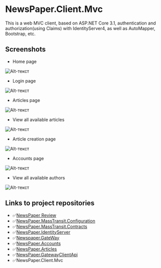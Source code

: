 # NewsPaper.Client.Mvc

This is a web MVC client, based on ASP.NET Core 3.1, authentication and authorization(using Claims) with IdentityServer4,  as well as AutoMapper, Bootstrap, etc.

## Screenshots

 - Home page

![Alt-текст](https://user-images.githubusercontent.com/26356921/99261519-e4ab4100-282d-11eb-957c-947b2f946797.png "Home page")

 - Login page
 
![Alt-текст](https://user-images.githubusercontent.com/26356921/99261523-e543d780-282d-11eb-8286-29230faa470f.png "Login page")

 - Articles page

![Alt-текст](https://user-images.githubusercontent.com/26356921/99261524-e543d780-282d-11eb-85f1-10c353012827.png "Articles page")

 - View all available articles
 
![Alt-текст](https://user-images.githubusercontent.com/26356921/99261527-e5dc6e00-282d-11eb-84fc-85f322a5198b.png "View all available articles")

 - Article creation page
 
![Alt-текст](https://user-images.githubusercontent.com/26356921/99261530-e5dc6e00-282d-11eb-9ba3-bb0b2b777869.png "Article creation page")

 - Accounts page
 
![Alt-текст](https://user-images.githubusercontent.com/26356921/99261531-e6750480-282d-11eb-97d4-4b9e4e2e74d7.png "Accounts page")

 - View all available authors
 
![Alt-текст](https://user-images.githubusercontent.com/26356921/99261518-e412aa80-282d-11eb-921a-112d942d8fd6.png "View all available authors")

## Links to project repositories
- :white_check_mark:[NewsPaper Review](https://github.com/PKravchenko-ki16/NewsPaper)
- :white_check_mark:[NewsPaper.MassTransit.Configuration](https://github.com/PKravchenko-ki16/NewsPaper.MassTransit.Configuration)
- :white_check_mark:[NewsPaper.MassTransit.Contracts](https://github.com/PKravchenko-ki16/NewsPaper.MassTransit.Contracts)
- :white_check_mark:[NewsPaper.IdentityServer](https://github.com/PKravchenko-ki16/NewsPaper.IdentityServer)
- :white_check_mark:[Newspaper.GateWay](https://github.com/PKravchenko-ki16/Newspaper.GateWay)
- :white_check_mark:[NewsPaper.Accounts](https://github.com/PKravchenko-ki16/NewsPaper.Accounts)
- :white_check_mark:[NewsPaper.Articles](https://github.com/PKravchenko-ki16/NewsPaper.Articles)
- :white_check_mark:[NewsPaper.GatewayClientApi](https://github.com/PKravchenko-ki16/NewsPaper.GatewayClientApi)
- :white_check_mark:NewsPaper.Client.Mvc
